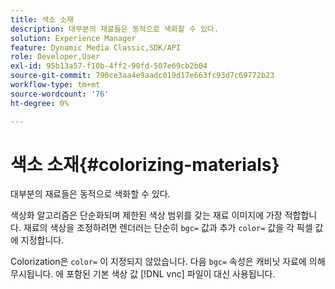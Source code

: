 ```yaml
---
title: 색소 소재
description: 대부분의 재료들은 동적으로 색화할 수 있다.
solution: Experience Manager
feature: Dynamic Media Classic,SDK/API
role: Developer,User
exl-id: 95b13a57-f10b-4ff2-90fd-507e69cb2b04
source-git-commit: 790ce3aa4e9aadc019d17e663fc93d7c69772b23
workflow-type: tm+mt
source-wordcount: '76'
ht-degree: 0%

---
```


# 색소 소재{#colorizing-materials}

대부분의 재료들은 동적으로 색화할 수 있다.

색상화 알고리즘은 단순화되며 제한된 색상 범위를 갖는 재료 이미지에 가장 적합합니다. 재료의 색상을 조정하려면 렌더러는 단순히 `bgc=` 값과 추가 `color=` 값을 각 픽셀 값에 지정합니다.

Colorization은 `color=` 이 지정되지 않았습니다. 다음 `bgc=` 속성은 캐비닛 자료에 의해 무시됩니다. 에 포함된 기본 색상 값 [!DNL vnc] 파일이 대신 사용됩니다.
